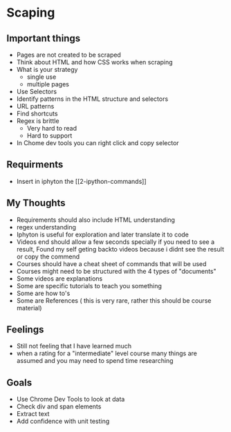 # Scaping

## Important things

- Pages are not created to be scraped
- Think about HTML and how CSS works when scraping
- What is your strategy
  - single use
  - multiple pages
- Use Selectors
- Identify patterns in the HTML structure and selectors
- URL patterns
- Find shortcuts
- Regex is brittle
  - Very hard to read
  - Hard to support
- In Chome dev tools you can right click and copy selector

## Requirments 

- Insert in iphyton the [[2-ipython-commands]]

## My Thoughts

- Requirements should also include HTML understanding
- regex understanding
- Iphyton is useful for exploration and later translate it to code
- Videos end should allow a few seconds specially if you need to see a result, Found my self geting backto videos because i didnt see the result or copy the commend
- Courses should have a cheat sheet of commands that will be used
- Courses might need to be structured with the 4 types of "documents"
- Some videos are explanations
- Some are specific tutorials to teach you something
- Some are how to's
- Some are References ( this is very rare, rather this should be course material)

## Feelings

- Still not feeling that I have learned much
- when a rating for a "intermediate" level course many things are assumed and you may need to spend time researching
  

## Goals

- Use Chrome Dev Tools to look at data
- Check div and span elements
- Extract text
- Add confidence with unit testing
